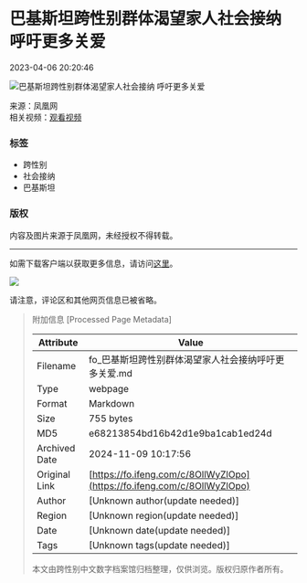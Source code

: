 # 巴基斯坦跨性别群体渴望家人社会接纳 呼吁更多关爱

2023-04-06 20:20:46

![巴基斯坦跨性别群体渴望家人社会接纳 呼吁更多关爱](https://d.ifengimg.com/w72_h40/x0.ifengimg.com/ucms/2023_14/97C29D4441A525CE0EA1D5985AD95E55E5706411_size123_w1920_h1080.jpg)

来源：凤凰网  
相关视频：[观看视频](http://v.ifeng.com/#_v_mininav_logo_pc)

### 标签
- 跨性别
- 社会接纳
- 巴基斯坦

### 版权
内容及图片来源于凤凰网，未经授权不得转载。

---

如需下载客户端以获取更多信息，请访问[这里](https://a.ifeng.com/?from=pcVideo)。

![](//qrcode.ifeng.com/2023/04/06/0116ce83bc61faedae930ef04f74b1c7.png)

请注意，评论区和其他网页信息已被省略。

> 附加信息 [Processed Page Metadata]
>
> | Attribute       | Value                                  |
> |-----------------|----------------------------------------|
> | Filename        | fo_巴基斯坦跨性别群体渴望家人社会接纳呼吁更多关爱.md                             |
> | Type            | webpage                                 |
> | Format          | Markdown                               |
> | Size            | 755 bytes                           |
> | MD5             | e68213854bd16b42d1e9ba1cab1ed24d                                  |
> | Archived Date   | 2024-11-09 10:17:56                             |
> | Original Link   | [https://fo.ifeng.com/c/8OllWyZlOpo](https://fo.ifeng.com/c/8OllWyZlOpo)                         |
> | Author          | [Unknown author(update needed)]                              |
> | Region          | [Unknown region(update needed)]                              |
> | Date            | [Unknown date(update needed)]                                 |
> | Tags            | [Unknown tags(update needed)]                                 |
>
> 本文由跨性别中文数字档案馆归档整理，仅供浏览。版权归原作者所有。
>